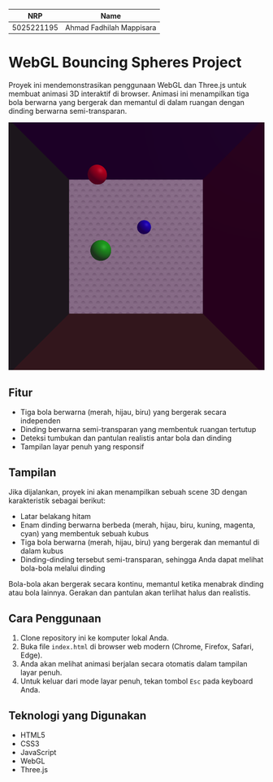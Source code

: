 <div align=center>

|    NRP     |      Name      |
| :--------: | :------------: |
| 5025221195 | Ahmad Fadhilah Mappisara |

</div>

# WebGL Bouncing Spheres Project

Proyek ini mendemonstrasikan penggunaan WebGL dan Three.js untuk membuat animasi 3D interaktif di browser. Animasi ini menampilkan tiga bola berwarna yang bergerak dan memantul di dalam ruangan dengan dinding berwarna semi-transparan.

![image](Screenshot.png)

## Fitur

- Tiga bola berwarna (merah, hijau, biru) yang bergerak secara independen
- Dinding berwarna semi-transparan yang membentuk ruangan tertutup
- Deteksi tumbukan dan pantulan realistis antar bola dan dinding
- Tampilan layar penuh yang responsif

## Tampilan

Jika dijalankan, proyek ini akan menampilkan sebuah scene 3D dengan karakteristik sebagai berikut:

- Latar belakang hitam
- Enam dinding berwarna berbeda (merah, hijau, biru, kuning, magenta, cyan) yang membentuk sebuah kubus
- Tiga bola berwarna (merah, hijau, biru) yang bergerak dan memantul di dalam kubus
- Dinding-dinding tersebut semi-transparan, sehingga Anda dapat melihat bola-bola melalui dinding

Bola-bola akan bergerak secara kontinu, memantul ketika menabrak dinding atau bola lainnya. Gerakan dan pantulan akan terlihat halus dan realistis.

## Cara Penggunaan

1. Clone repository ini ke komputer lokal Anda.
2. Buka file `index.html` di browser web modern (Chrome, Firefox, Safari, Edge).
3. Anda akan melihat animasi berjalan secara otomatis dalam tampilan layar penuh.
4. Untuk keluar dari mode layar penuh, tekan tombol `Esc` pada keyboard Anda.

## Teknologi yang Digunakan

- HTML5
- CSS3
- JavaScript
- WebGL
- Three.js

